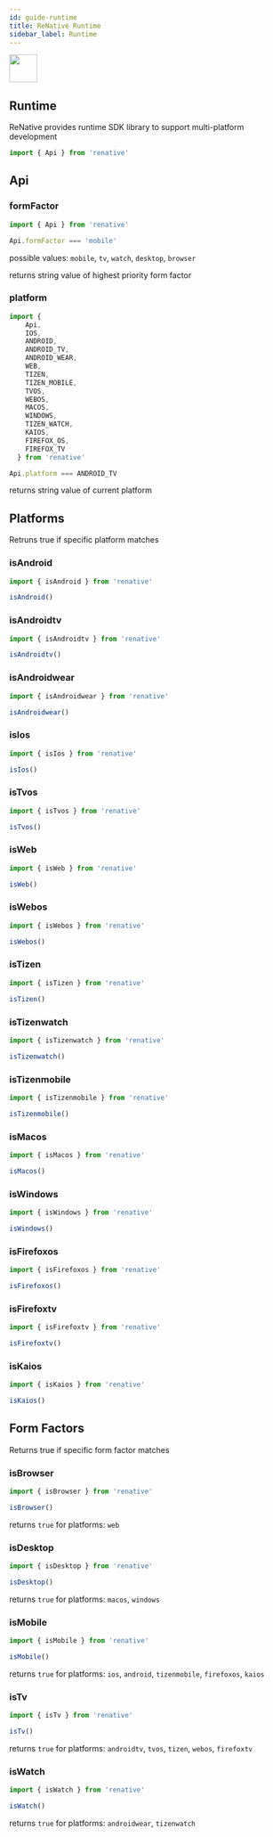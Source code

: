 ```yaml
---
id: guide-runtime
title: ReNative Runtime
sidebar_label: Runtime
---
```



<img src="https://renative.org/img/ic_runtime.png" width=50 height=50 />

## Runtime

ReNative provides runtime SDK library to support multi-platform development

```js
import { Api } from 'renative'
```

## Api

### formFactor

```js
import { Api } from 'renative'

Api.formFactor === 'mobile'
```

possible values: `mobile`, `tv`, `watch`, `desktop`, `browser`

returns string value of highest priority form factor

### platform

```js
import {
    Api,     
    IOS,
    ANDROID,
    ANDROID_TV,
    ANDROID_WEAR,
    WEB,
    TIZEN,
    TIZEN_MOBILE,
    TVOS,
    WEBOS,
    MACOS,
    WINDOWS,
    TIZEN_WATCH,
    KAIOS,
    FIREFOX_OS,
    FIREFOX_TV
  } from 'renative'

Api.platform === ANDROID_TV
```

returns string value of current platform

## Platforms

Retruns true if specific platform matches

### isAndroid

```js
import { isAndroid } from 'renative'

isAndroid()
```

### isAndroidtv

```js
import { isAndroidtv } from 'renative'

isAndroidtv()
```

### isAndroidwear

```js
import { isAndroidwear } from 'renative'

isAndroidwear()
```

### isIos

```js
import { isIos } from 'renative'

isIos()
```

### isTvos

```js
import { isTvos } from 'renative'

isTvos()
```

### isWeb

```js
import { isWeb } from 'renative'

isWeb()
```

### isWebos

```js
import { isWebos } from 'renative'

isWebos()
```

### isTizen

```js
import { isTizen } from 'renative'

isTizen()
```

### isTizenwatch

```js
import { isTizenwatch } from 'renative'

isTizenwatch()
```

### isTizenmobile

```js
import { isTizenmobile } from 'renative'

isTizenmobile()
```

### isMacos

```js
import { isMacos } from 'renative'

isMacos()
```

### isWindows

```js
import { isWindows } from 'renative'

isWindows()
```

### isFirefoxos

```js
import { isFirefoxos } from 'renative'

isFirefoxos()
```

### isFirefoxtv

```js
import { isFirefoxtv } from 'renative'

isFirefoxtv()
```

### isKaios

```js
import { isKaios } from 'renative'

isKaios()
```



## Form Factors

Returns true if specific form factor matches

### isBrowser

```js
import { isBrowser } from 'renative'

isBrowser()
```

returns `true` for platforms: `web`

### isDesktop

```js
import { isDesktop } from 'renative'

isDesktop()
```

returns `true` for platforms: `macos`, `windows`

### isMobile

```js
import { isMobile } from 'renative'

isMobile()
```

returns `true` for platforms: `ios`, `android`, `tizenmobile`, `firefoxos`, `kaios`

### isTv

```js
import { isTv } from 'renative'

isTv()
```

returns `true` for platforms: `androidtv`, `tvos`, `tizen`, `webos`, `firefoxtv`

### isWatch

```js
import { isWatch } from 'renative'

isWatch()
```

returns `true` for platforms: `androidwear`, `tizenwatch`
